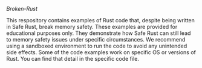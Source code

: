 *Broken-Rust*

This respository contains examples of Rust code that, despite being written in Safe Rust, break memory safety. These examples are provided for educational purposes only. They demonstrate how Safe Rust can still lead to memory safety issues under specific circumstances. 
We recommend using a sandboxed environment to run the code to avoid any unintended side effects. Some of the code examples work on specific OS or versions of Rust. 
You can find that detail in the specific code file. 


